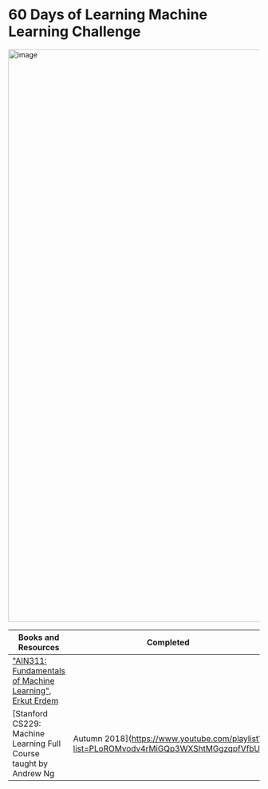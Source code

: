 # 60 Days of Learning Machine Learning Challenge

<img width="1148" alt="image" src="https://user-images.githubusercontent.com/74296174/218983392-3ab36888-bf34-4887-9396-c8b6dcca73f9.png">

| Books and Resources | Completed |
| ------------- | ------------- |
| ["AIN311: Fundamentals of Machine Learning", Erkut Erdem](https://web.cs.hacettepe.edu.tr/~erkut/ain311.f22/) |  |
| [Stanford CS229: Machine Learning Full Course taught by Andrew Ng | Autumn 2018](https://www.youtube.com/playlist?list=PLoROMvodv4rMiGQp3WXShtMGgzqpfVfbU) |  |
